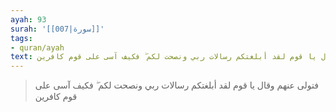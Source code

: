```yaml
---
ayah: 93
surah: '[[007|سورة]]'
tags:
- quran/ayah
text: فتولى عنهم وقال يا قوم لقد أبلغتكم رسالات ربي ونصحت لكم ۖ فكيف آسى على قوم كافرين
---
```

> فتولى عنهم وقال يا قوم لقد أبلغتكم رسالات ربي ونصحت لكم ۖ فكيف آسى على قوم كافرين

